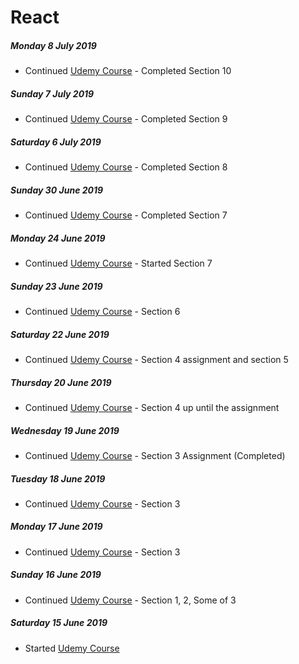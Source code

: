 # React

##### Monday 8 July 2019
- Continued [Udemy Course](https://www.udemy.com/react-the-complete-guide-incl-redux/) - Completed Section 10

##### Sunday 7 July 2019
- Continued [Udemy Course](https://www.udemy.com/react-the-complete-guide-incl-redux/) - Completed Section 9

##### Saturday 6 July 2019
- Continued [Udemy Course](https://www.udemy.com/react-the-complete-guide-incl-redux/) - Completed Section 8

##### Sunday 30 June 2019
- Continued [Udemy Course](https://www.udemy.com/react-the-complete-guide-incl-redux/) - Completed Section 7

##### Monday 24 June 2019
- Continued [Udemy Course](https://www.udemy.com/react-the-complete-guide-incl-redux/) - Started Section 7

##### Sunday 23 June 2019
- Continued [Udemy Course](https://www.udemy.com/react-the-complete-guide-incl-redux/) - Section 6

##### Saturday 22 June 2019
- Continued [Udemy Course](https://www.udemy.com/react-the-complete-guide-incl-redux/) - Section 4 assignment and section 5

##### Thursday 20 June 2019
- Continued [Udemy Course](https://www.udemy.com/react-the-complete-guide-incl-redux/) - Section 4 up until the assignment

##### Wednesday 19 June 2019
- Continued [Udemy Course](https://www.udemy.com/react-the-complete-guide-incl-redux/) - Section 3 Assignment (Completed)

##### Tuesday 18 June 2019
- Continued [Udemy Course](https://www.udemy.com/react-the-complete-guide-incl-redux/) - Section 3

##### Monday 17 June 2019
- Continued [Udemy Course](https://www.udemy.com/react-the-complete-guide-incl-redux/) - Section 3

##### Sunday 16 June 2019
- Continued [Udemy Course](https://www.udemy.com/react-the-complete-guide-incl-redux/) - Section 1, 2, Some of 3

##### Saturday 15 June 2019
- Started [Udemy Course](https://www.udemy.com/react-the-complete-guide-incl-redux/)

